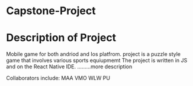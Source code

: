 # Capstone-Project

# Description of Project
Mobile game for both andriod and Ios platfrom. 
   project is a puzzle style game that involves various sports equiupmemt 
   The project is written in JS and on the React Native IDE.
   .........more description
   
   Collaborators include:
  MAA
  VMO
  WLW
  PU
